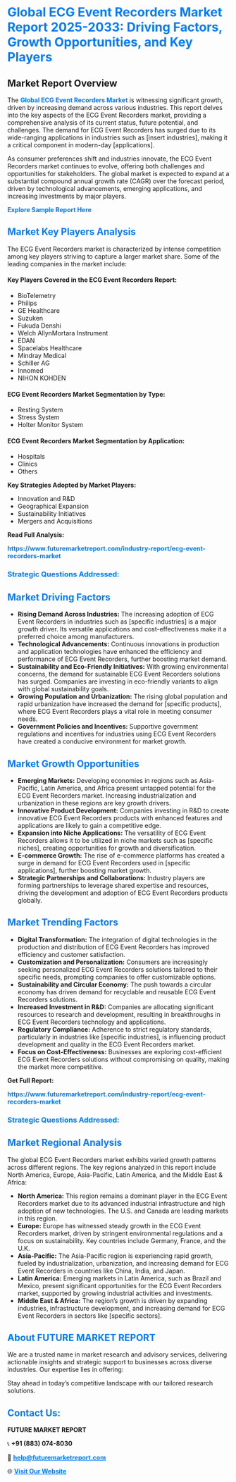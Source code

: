 <h1 style="color: #007BFF;">Global ECG Event Recorders Market Report 2025-2033: Driving Factors, Growth Opportunities, and Key Players</h1>

<section id="overview">
<h2>Market Report Overview</h2>
<p>The <a href="https://www.futuremarketreport.com/industry-report/ecg-event-recorders-market" style="color: #007BFF; text-decoration: none;"><strong>Global ECG Event Recorders Market</strong></a> is witnessing significant growth, driven by increasing demand across various industries. This report delves into the key aspects of the ECG Event Recorders market, providing a comprehensive analysis of its current status, future potential, and challenges. The demand for ECG Event Recorders has surged due to its wide-ranging applications in industries such as [insert industries], making it a critical component in modern-day [applications].</p>
<p>As consumer preferences shift and industries innovate, the ECG Event Recorders market continues to evolve, offering both challenges and opportunities for stakeholders. The global market is expected to expand at a substantial compound annual growth rate (CAGR) over the forecast period, driven by technological advancements, emerging applications, and increasing investments by major players.</p>
</section>

<section id="overview">
<p><a href="https://www.futuremarketreport.com/request-sample/reportId=36078" style="color: #007BFF; text-decoration: none;"><strong>Explore Sample Report Here</strong></a></p>
</section>

<section id="key-players">
<h2 style="color: #007BFF;">Market Key Players Analysis</h2>
<p>The ECG Event Recorders market is characterized by intense competition among key players striving to capture a larger market share. Some of the leading companies in the market include:</p>
<h4>Key Players Covered in the ECG Event Recorders Report:</h4>
<ul><li>BioTelemetry</li><li>Philips</li><li>GE Healthcare</li><li>Suzuken</li><li>Fukuda Denshi</li><li>Welch AllynMortara Instrument</li><li>EDAN</li><li>Spacelabs Healthcare</li><li>Mindray Medical</li><li>Schiller AG</li><li>Innomed</li><li>NIHON KOHDEN</li></ul>
<h4>ECG Event Recorders Market Segmentation by Type:</h4>
<ul><li>Resting System</li><li>Stress System</li><li>Holter Monitor System</li></ul>

<h4>ECG Event Recorders Market Segmentation by Application:</h4>
<ul><li>Hospitals</li><li>Clinics</li><li>Others</li></ul>
<p><strong>Key Strategies Adopted by Market Players:</strong></p>
<ul>
<li>Innovation and R&D</li>
<li>Geographical Expansion</li>
<li>Sustainability Initiatives</li>
<li>Mergers and Acquisitions</li>
</ul>
</section>

<section>
<p><strong>Read Full Analysis: </strong></p><a href="https://www.futuremarketreport.com/industry-report/ecg-event-recorders-market" style="color: #007BFF; text-decoration: none;"><strong>https://www.futuremarketreport.com/industry-report/ecg-event-recorders-market</strong></a>
<h3 style="color: #007BFF;">Strategic Questions Addressed:</h3>
</section>

<section id="driving-factors">
<h2 style="color: #007BFF;">Market Driving Factors</h2>
<ul>
<li><strong>Rising Demand Across Industries:</strong> The increasing adoption of ECG Event Recorders in industries such as [specific industries] is a major growth driver. Its versatile applications and cost-effectiveness make it a preferred choice among manufacturers.</li>
<li><strong>Technological Advancements:</strong> Continuous innovations in production and application technologies have enhanced the efficiency and performance of ECG Event Recorders, further boosting market demand.</li>
<li><strong>Sustainability and Eco-Friendly Initiatives:</strong> With growing environmental concerns, the demand for sustainable ECG Event Recorders solutions has surged. Companies are investing in eco-friendly variants to align with global sustainability goals.</li>
<li><strong>Growing Population and Urbanization:</strong> The rising global population and rapid urbanization have increased the demand for [specific products], where ECG Event Recorders plays a vital role in meeting consumer needs.</li>
<li><strong>Government Policies and Incentives:</strong> Supportive government regulations and incentives for industries using ECG Event Recorders have created a conducive environment for market growth.</li>
</ul>
</section>

<section id="growth-opportunities">
<h2 style="color: #007BFF;">Market Growth Opportunities</h2>
<ul>
<li><strong>Emerging Markets:</strong> Developing economies in regions such as Asia-Pacific, Latin America, and Africa present untapped potential for the ECG Event Recorders market. Increasing industrialization and urbanization in these regions are key growth drivers.</li>
<li><strong>Innovative Product Development:</strong> Companies investing in R&D to create innovative ECG Event Recorders products with enhanced features and applications are likely to gain a competitive edge.</li>
<li><strong>Expansion into Niche Applications:</strong> The versatility of ECG Event Recorders allows it to be utilized in niche markets such as [specific niches], creating opportunities for growth and diversification.</li>
<li><strong>E-commerce Growth:</strong> The rise of e-commerce platforms has created a surge in demand for ECG Event Recorders used in [specific applications], further boosting market growth.</li>
<li><strong>Strategic Partnerships and Collaborations:</strong> Industry players are forming partnerships to leverage shared expertise and resources, driving the development and adoption of ECG Event Recorders products globally.</li>
</ul>
</section>

<section id="trending-factors">
<h2 style="color: #007BFF;">Market Trending Factors</h2>
<ul>
<li><strong>Digital Transformation:</strong> The integration of digital technologies in the production and distribution of ECG Event Recorders has improved efficiency and customer satisfaction.</li>
<li><strong>Customization and Personalization:</strong> Consumers are increasingly seeking personalized ECG Event Recorders solutions tailored to their specific needs, prompting companies to offer customizable options.</li>
<li><strong>Sustainability and Circular Economy:</strong> The push towards a circular economy has driven demand for recyclable and reusable ECG Event Recorders solutions.</li>
<li><strong>Increased Investment in R&D:</strong> Companies are allocating significant resources to research and development, resulting in breakthroughs in ECG Event Recorders technology and applications.</li>
<li><strong>Regulatory Compliance:</strong> Adherence to strict regulatory standards, particularly in industries like [specific industries], is influencing product development and quality in the ECG Event Recorders market.</li>
<li><strong>Focus on Cost-Effectiveness:</strong> Businesses are exploring cost-efficient ECG Event Recorders solutions without compromising on quality, making the market more competitive.</li>
</ul>
</section>

<section>
<p><strong>Get Full Report: </strong></p><a href="https://www.futuremarketreport.com/industry-report/ecg-event-recorders-market" style="color: #007BFF; text-decoration: none;"><strong>https://www.futuremarketreport.com/industry-report/ecg-event-recorders-market</strong></a>
<h3 style="color: #007BFF;">Strategic Questions Addressed:</h3>
</section>


<section id="regional-analysis">
<h2 style="color: #007BFF;">Market Regional Analysis</h2>
<p>The global ECG Event Recorders market exhibits varied growth patterns across different regions. The key regions analyzed in this report include North America, Europe, Asia-Pacific, Latin America, and the Middle East & Africa:</p>
<ul>
<li><strong>North America:</strong> This region remains a dominant player in the ECG Event Recorders market due to its advanced industrial infrastructure and high adoption of new technologies. The U.S. and Canada are leading markets in this region.</li>
<li><strong>Europe:</strong> Europe has witnessed steady growth in the ECG Event Recorders market, driven by stringent environmental regulations and a focus on sustainability. Key countries include Germany, France, and the U.K.</li>
<li><strong>Asia-Pacific:</strong> The Asia-Pacific region is experiencing rapid growth, fueled by industrialization, urbanization, and increasing demand for ECG Event Recorders in countries like China, India, and Japan.</li>
<li><strong>Latin America:</strong> Emerging markets in Latin America, such as Brazil and Mexico, present significant opportunities for the ECG Event Recorders market, supported by growing industrial activities and investments.</li>
<li><strong>Middle East & Africa:</strong> The region’s growth is driven by expanding industries, infrastructure development, and increasing demand for ECG Event Recorders in sectors like [specific sectors].</li>
</ul>
</section>

<footer>
<h2 style="color: #007BFF;">About FUTURE MARKET REPORT</h2>
<p>We are a trusted name in market research and advisory services, delivering actionable insights and strategic support to businesses across diverse industries. Our expertise lies in offering:</p>

<p>Stay ahead in today’s competitive landscape with our tailored research solutions.</p>

<h2 style="color: #007BFF;">Contact Us:</h2>
<p><strong>FUTURE MARKET REPORT</strong></p>
<p>📞 <strong>+91 (883) 074-8030</strong></p>
<p>📧 <strong><a href="mailto:help@futuremarketreport.com" style="color: #007BFF;">help@futuremarketreport.com</a></strong></p>
<p>🌐 <strong><a href="https://www.futuremarketreport.com/" style="color: #007BFF;">Visit Our Website</a></strong></p>
</footer>